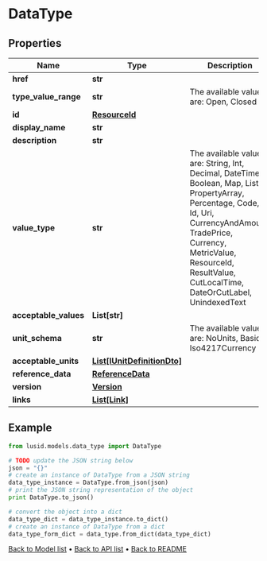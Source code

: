 # DataType


## Properties
Name | Type | Description | Notes
------------ | ------------- | ------------- | -------------
**href** | **str** |  | [optional] 
**type_value_range** | **str** | The available values are: Open, Closed | 
**id** | [**ResourceId**](ResourceId.md) |  | 
**display_name** | **str** |  | 
**description** | **str** |  | 
**value_type** | **str** | The available values are: String, Int, Decimal, DateTime, Boolean, Map, List, PropertyArray, Percentage, Code, Id, Uri, CurrencyAndAmount, TradePrice, Currency, MetricValue, ResourceId, ResultValue, CutLocalTime, DateOrCutLabel, UnindexedText | 
**acceptable_values** | **List[str]** |  | [optional] 
**unit_schema** | **str** | The available values are: NoUnits, Basic, Iso4217Currency | [optional] 
**acceptable_units** | [**List[IUnitDefinitionDto]**](IUnitDefinitionDto.md) |  | [optional] 
**reference_data** | [**ReferenceData**](ReferenceData.md) |  | [optional] 
**version** | [**Version**](Version.md) |  | [optional] 
**links** | [**List[Link]**](Link.md) |  | [optional] 

## Example

```python
from lusid.models.data_type import DataType

# TODO update the JSON string below
json = "{}"
# create an instance of DataType from a JSON string
data_type_instance = DataType.from_json(json)
# print the JSON string representation of the object
print DataType.to_json()

# convert the object into a dict
data_type_dict = data_type_instance.to_dict()
# create an instance of DataType from a dict
data_type_form_dict = data_type.from_dict(data_type_dict)
```
[Back to Model list](../README.md#documentation-for-models) &#8226; [Back to API list](../README.md#documentation-for-api-endpoints) &#8226; [Back to README](../README.md)


